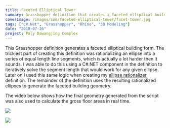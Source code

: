 ```yaml
---
title: Faceted Elliptical Tower
summary: Grasshopper definition that creates a faceted elliptical building mass
coverImage: /images/som/faceted-elliptical-tower/facet-tower.jpg
tags: ["C#.Net", "Grasshopper", "Rhino", "3D Modeling"]
date: "2010-07-26"
project: Poly Dawangjing Complex
---
```


This Grasshopper definition generates a faceted elliptical building form. The trickiest part of creating this definition was rationalizing an ellipse into a series of equal length line segments, which is actually a lot harder then it sounds. I was able to do this using a C#.NET component in the definition to iteratively solve the segment length that would work for any given ellipse. Later on I used this same logic when creating my [ellipse rationalizer](/projects/som/ellipse-rationalizer) definition. The remainder of the definition uses the resulting rationalized ellipses to generate the faceted building geometry.

The video below shows how the final geometry generated from the script was also used to calculate the gross floor areas in real time.

![](/images/som/faceted-elliptical-tower/facet-tower.jpg)

![](/images/som/faceted-elliptical-tower/1753.jpg)
